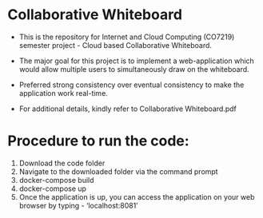 # Collaborative Whiteboard

* This is the repository for Internet and Cloud Computing (CO7219) semester project - Cloud based Collaborative Whiteboard.
  
* The major goal for this project is to implement a web-application which would allow multiple users to simultaneously draw on the whiteboard.
* Preferred strong consistency over eventual consistency to make the application work real-time.

* For additional details, kindly refer to Collaborative Whiteboard.pdf

# Procedure to run the code:
1. Download the code folder
2. Navigate to the downloaded folder via the command prompt
3. docker-compose build
4. docker-compose up
5. Once the application is up, you can access the application on your web browser by
typing - ‘localhost:8081’
